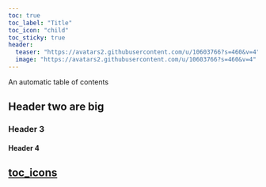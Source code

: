 ```yaml
---
toc: true
toc_label: "Title"
toc_icon: "child"
toc_sticky: true
header:
  teaser: "https://avatars2.githubusercontent.com/u/10603766?s=460&v=4"
  image: "https://avatars2.githubusercontent.com/u/10603766?s=460&v=4"
---
```


An automatic table of contents



## Header two are big

### Header 3

#### Header 4

## [toc_icons](https://fontawesome.com/icons?d=gallery&s=solid&m=free)
